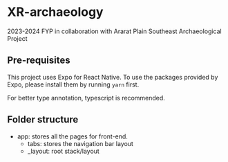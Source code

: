 # XR-archaeology

2023-2024 FYP in collaboration with Ararat Plain Southeast Archaeological Project

## Pre-requisites

This project uses Expo for React Native. To use the packages provided by Expo, please install them by running `yarn` first.

For better type annotation, typescript is recommended.

## Folder structure

- app: stores all the pages for front-end.
  - tabs: stores the navigation bar layout
  - _layout: root stack/layout
  